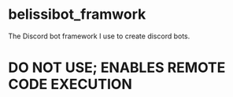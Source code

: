 # belissibot_framwork
 The Discord bot framework I use to create discord bots.

# DO NOT USE; ENABLES REMOTE CODE EXECUTION
